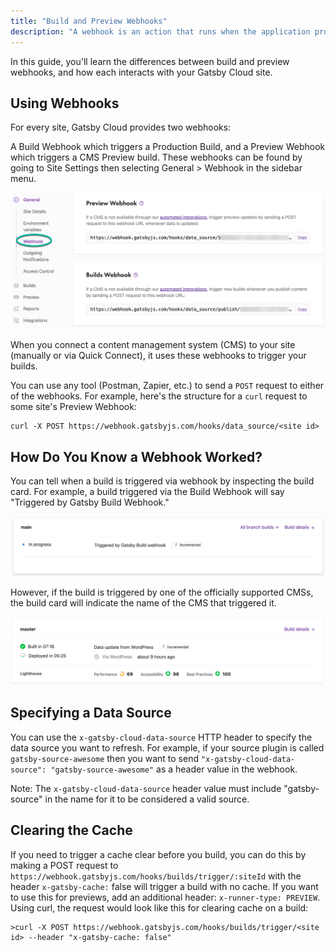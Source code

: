 ```yaml
---
title: "Build and Preview Webhooks"
description: "A webhook is an action that runs when the application providing the webhook is notified. The webhook has a URL which can receive HTTP requests (usually POST). A request sent to this URL lets the application know that an event has happened and it may or may not contain a message."
---
```


In this guide, you'll learn the differences between build and preview webhooks, and how each interacts with your Gatsby Cloud site.

## Using Webhooks

For every site, Gatsby Cloud provides two webhooks:

A Build Webhook which triggers a Production Build,
and a Preview Webhook which triggers a CMS Preview build.
These webhooks can be found by going to Site Settings then selecting General > Webhook in the sidebar menu.

![webhook settings on the gatsby cloud dashboard](../../images/cloud-webhooks-settings.png)

When you connect a content management system (CMS) to your site (manually or via Quick Connect), it uses these webhooks to trigger your builds.

You can use any tool (Postman, Zapier, etc.) to send a `POST` request to either of the webhooks. For example, here's the structure for a `curl` request to some site's Preview Webhook:

```shell
curl -X POST https://webhook.gatsbyjs.com/hooks/data_source/<site id>
```

## How Do You Know a Webhook Worked?

You can tell when a build is triggered via webhook by inspecting the build card. For example, a build triggered via the Build Webhook will say "Triggered by Gatsby Build Webhook."

![image of webhook build in the gatsby cloud dashboard](../../images/cloud-webhook-image.png)

However, if the build is triggered by one of the officially supported CMSs, the build card will indicate the name of the CMS that triggered it.

![webhook triggered from CMS integration](../../images/cloud-cms-webhook.png)

## Specifying a Data Source

You can use the `x-gatsby-cloud-data-source` HTTP header to specify the data source you want to refresh. For example, if your source plugin is called `gatsby-source-awesome` then you want to send `"x-gatsby-cloud-data-source": "gatsby-source-awesome"` as a header value in the webhook.

Note: The `x-gatsby-cloud-data-source` header value must include "gatsby-source" in the name for it to be considered a valid source.

## Clearing the Cache

If you need to trigger a cache clear before you build, you can do this by making a POST request to `https://webhook.gatsbyjs.com/hooks/builds/trigger/:siteId` with the header `x-gatsby-cache:` false will trigger a build with no cache. If you want to use this for previews, add an additional header: `x-runner-type: PREVIEW`.
Using curl, the request would look like this for clearing cache on a build:

```shell
>curl -X POST https://webhook.gatsbyjs.com/hooks/builds/trigger/<site id> --header "x-gatsby-cache: false"
```
